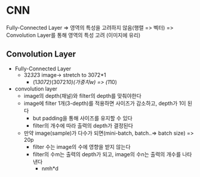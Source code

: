 # CNN
Fully-Connected Layer => 영역의 특성을 고려하지 않음(행렬 => 벡터)
=> Convolution Layer를 통해 영역의 특성 고려 (이미지에 유리)
## Convolution Layer
* Fully-Connected Layer
    * 32*32*3 image-> stretch to 3072*1
        * (1*3072)*(3072*10)(가중치w) => (1*10)
* convolution layer
    * image의 depth(채널)와 filter의 depth를 맞춰야한다
    * image에 filter 1개(3-depth)를 적용하면 사이즈가 감소하고, depth가 1이 된다
        * but padding을 통해 사이즈를 유지할 수 있다
        * filter의 개수에 따라 출력의 depth가 결정된다
    * 만약 image(sample)가 다수가 되면(mini-batch, batch..=> batch size) => 20p
        * filter 수는 image의 수에 영향을 받지 않는다
        * filter의 수m는 출력의 depth가 되고, image의 수n는 출력의 개수를 나타낸다
            * n*m*h*d
